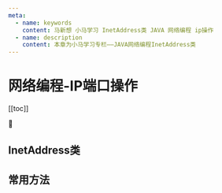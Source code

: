 ```yaml
---
meta:
  - name: keywords
    content: 马新想 小马学习 InetAddress类 JAVA 网络编程 ip操作
  - name: description
    content: 本章为小马学习专栏——JAVA网络编程InetAddress类
---
```



# 网络编程-IP端口操作

[[toc]]

:horse: 


## InetAddress类




## 常用方法


